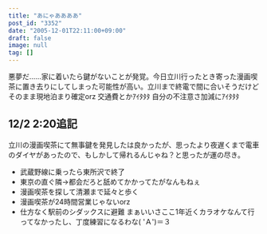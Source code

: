 ```yaml
---
title: "あにゃああああ"
post_id: "3352"
date: "2005-12-01T22:11:00+09:00"
draft: false
image: null
tag: []
---
```



悪夢だ……家に着いたら鍵がないことが発覚。今日立川行ったとき寄った漫画喫茶に置き去りにしてしまった可能性が高い。立川まで終電で間に合いそうだけどそのまま現地泊まり確定orz 交通費とかｱｲﾀﾀﾀ 自分の不注意さ加減にｱｲﾀﾀﾀ
## 12/2 2:20追記
立川の漫画喫茶にて無事鍵を発見したは良かったが、思ったより夜遅くまで電車のダイヤがあったので、もしかして帰れるんじゃね？と思ったが運の尽き。

  * 武蔵野線に乗ったら東所沢で終了
  * 東京の直ぐ隣→都会だろと舐めてかかってたがなんもねぇ
  * 漫画喫茶を探して清瀬まで延々と歩く
  * 漫画喫茶が24時間営業じゃないorz
  * 仕方なく駅前のシダックスに避難
まぁいいさここ1年近くカラオケなんて行ってなかったし、丁度練習になるわな( 'Ａ')＝３
